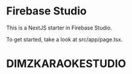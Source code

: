 # Firebase Studio

This is a NextJS starter in Firebase Studio.

To get started, take a look at src/app/page.tsx.
# DIMZKARAOKESTUDIO
